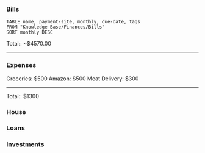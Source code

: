 
### Bills

```dataview
TABLE name, payment-site, monthly, due-date, tags
FROM "Knowledge Base/Finances/Bills"
SORT monthly DESC
```


Total:: ~$4570.00

---
### Expenses

Groceries: $500
Amazon: $500
Meat Delivery: $300

---
Total:: $1300

### House

### Loans

### Investments

